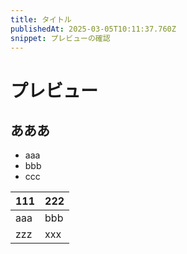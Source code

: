 ```yaml
---
title: タイトル
publishedAt: 2025-03-05T10:11:37.760Z
snippet: プレビューの確認
---
```


# プレビュー

## あああ

- aaa
- bbb
- ccc

| 111 | 222 |
| --- | --- |
| aaa | bbb |
| zzz | xxx|
